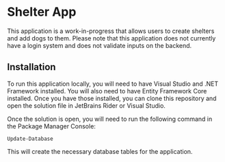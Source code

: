 <h1>Shelter App</h1>

<p>This application is a work-in-progress that allows users to create shelters and add dogs to them. Please note that this application does not currently have a login system and does not validate inputs on the backend.</p>

<h2>Installation</h2>

<p>
 To run this application locally, you will need to have Visual Studio and .NET Framework installed. You will also need to have Entity Framework Core installed. Once you have those installed, you can clone this repository and open the solution file in JetBrains Rider or Visual Studio.
<p>
  
Once the solution is open, you will need to run the following command in the Package Manager Console:

<code>Update-Database</code>

This will create the necessary database tables for the application.


